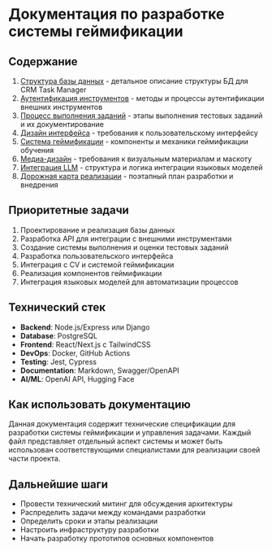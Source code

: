 # Документация по разработке системы геймификации

## Содержание

1. [Структура базы данных](1_db_structure.md) - детальное описание структуры БД для CRM Task Manager
2. [Аутентификация инструментов](2_tools_authentication.md) - методы и процессы аутентификации внешних инструментов
3. [Процесс выполнения заданий](3_task_execution.md) - этапы выполнения тестовых заданий и их документирование
4. [Дизайн интерфейса](4_frontend_design.md) - требования к пользовательскому интерфейсу
5. [Система геймификации](5_gamification_system.md) - компоненты и механики геймификации обучения
6. [Медиа-дизайн](6_media_design.md) - требования к визуальным материалам и маскоту
7. [Интеграция LLM](7_llm_integration.md) - структура и логика интеграции языковых моделей
8. [Дорожная карта реализации](8_implementation_roadmap.md) - поэтапный план разработки и внедрения

## Приоритетные задачи

1. Проектирование и реализация базы данных
2. Разработка API для интеграции с внешними инструментами
3. Создание системы выполнения и оценки тестовых заданий
4. Разработка пользовательского интерфейса
5. Интеграция с CV и системой геймификации
6. Реализация компонентов геймификации
7. Интеграция языковых моделей для автоматизации процессов

## Технический стек

- **Backend**: Node.js/Express или Django
- **Database**: PostgreSQL
- **Frontend**: React/Next.js с TailwindCSS
- **DevOps**: Docker, GitHub Actions
- **Testing**: Jest, Cypress
- **Documentation**: Markdown, Swagger/OpenAPI
- **AI/ML**: OpenAI API, Hugging Face

## Как использовать документацию

Данная документация содержит технические спецификации для разработки системы геймификации и управления задачами. Каждый файл представляет отдельный аспект системы и может быть использован соответствующими специалистами для реализации своей части проекта.

## Дальнейшие шаги

- Провести технический митинг для обсуждения архитектуры
- Распределить задачи между командами разработки
- Определить сроки и этапы реализации
- Настроить инфраструктуру разработки
- Начать разработку прототипов основных компонентов 